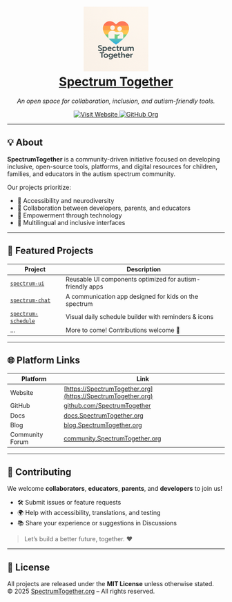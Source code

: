 <h1 align="center">
  <a href="https://spectrumtogether.org" target="_blank" rel="noopener noreferrer">
    <img src="SpectrumTogether.png" alt="SpectrumTogether" width="150"><br>
    Spectrum Together
  </a>
</h1>

<p align="center"><em>
  An open space for collaboration, inclusion, and autism-friendly tools.
</em></p>

<p align="center">
  <a href="https://spectrumtogether.org">
    <img alt="Visit Website" src="https://img.shields.io/badge/🌐%20Visit%20Website-spectrumtogether.org-blue?style=for-the-badge">
  </a>
  <a href="https://github.com/SpectrumTogether">
    <img alt="GitHub Org" src="https://img.shields.io/badge/GitHub-Organization-333?logo=github&style=for-the-badge">
  </a>
</p>

---

## 💡 About

**SpectrumTogether** is a community-driven initiative focused on developing inclusive, open-source tools, platforms, and digital resources for children, families, and educators in the autism spectrum community.

Our projects prioritize:

- 🌈 Accessibility and neurodiversity
- 🤝 Collaboration between developers, parents, and educators
- 🧠 Empowerment through technology
- 💬 Multilingual and inclusive interfaces

---

## 📁 Featured Projects

| Project | Description |
|--------|-------------|
| [`spectrum-ui`](https://github.com/SpectrumTogether/spectrum-ui) | Reusable UI components optimized for autism-friendly apps |
| [`spectrum-chat`](https://github.com/SpectrumTogether/spectrum-chat) | A communication app designed for kids on the spectrum |
| [`spectrum-schedule`](https://github.com/SpectrumTogether/spectrum-schedule) | Visual daily schedule builder with reminders & icons |
| ... | More to come! Contributions welcome 🤍 |

---

## 🌐 Platform Links

| Platform | Link |
|---------|------|
| Website | [https://SpectrumTogether.org](https://SpectrumTogether.org) |
| GitHub | [github.com/SpectrumTogether](https://github.com/SpectrumTogether) |
| Docs | [docs.SpectrumTogether.org](https://docs.spectrumtogether.org) |
| Blog | [blog.SpectrumTogether.org](https://blog.spectrumtogether.org) |
| Community Forum | [community.SpectrumTogether.org](https://community.spectrumtogether.org) |

---

## 🤲 Contributing

We welcome **collaborators**, **educators**, **parents**, and **developers** to join us!

- 🛠️ Submit issues or feature requests
- 🌍 Help with accessibility, translations, and testing
- 📚 Share your experience or suggestions in Discussions

> Let’s build a better future, together. ❤️

---

## 📜 License

All projects are released under the **MIT License** unless otherwise stated.  
© 2025 [SpectrumTogether.org](https://spectrumtogether.org) – All rights reserved.
